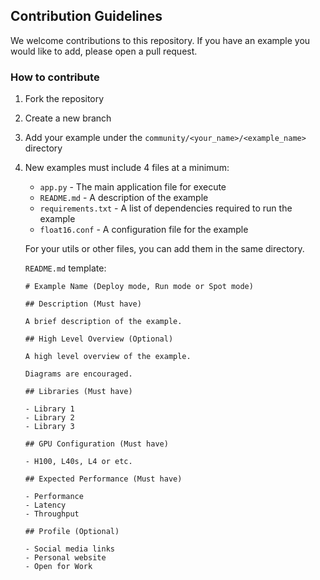 ## Contribution Guidelines

We welcome contributions to this repository. If you have an example you would like to add, please open a pull request.

### How to contribute

1. Fork the repository
2. Create a new branch
3. Add your example under the `community/<your_name>/<example_name>` directory
4. New examples must include 4 files at a minimum:
    - `app.py` - The main application file for execute
    - `README.md` - A description of the example
    - `requirements.txt` - A list of dependencies required to run the example
    - `float16.conf` - A configuration file for the example

    For your utils or other files, you can add them in the same directory.

    `README.md` template:
    
    ```
    # Example Name (Deploy mode, Run mode or Spot mode)

    ## Description (Must have)

    A brief description of the example.

    ## High Level Overview (Optional)

    A high level overview of the example.

    Diagrams are encouraged.

    ## Libraries (Must have)

    - Library 1
    - Library 2
    - Library 3

    ## GPU Configuration (Must have)

    - H100, L40s, L4 or etc.

    ## Expected Performance (Must have)

    - Performance
    - Latency
    - Throughput

    ## Profile (Optional)

    - Social media links
    - Personal website
    - Open for Work
    ```